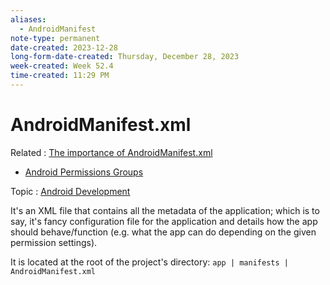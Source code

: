 ```yaml
---
aliases:
  - AndroidManifest
note-type: permanent
date-created: 2023-12-28
long-form-date-created: Thursday, December 28, 2023
week-created: Week 52.4
time-created: 11:29 PM
---
```


# AndroidManifest.xml

Related : [The importance of AndroidManifest.xml](The%20importance%20of%20AndroidManifest.xml.md)
- [Android Permissions Groups](Android%20Permissions%20Groups)

Topic : [Android Development](Android%20Development)

It's an XML file that contains all the metadata of the application; which is to say,
it's fancy configuration file for the application and details how the app should 
behave/function (e.g. what the app can do depending on the given permission settings).

It is located at the root of the project's directory: `app | manifests | AndroidManifest.xml`
